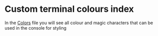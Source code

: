 # Custom terminal colours index
In the [Colors](https://github.com/IAmGadget/custom-terminal-colors/blob/main/colors.py) file you will see all colour and magic characters that can be used in the console for styling
